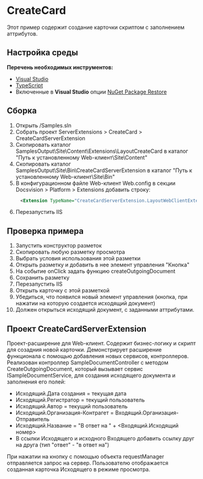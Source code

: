 # CreateCard

Этот пример содержит создание карточки скриптом с заполнением аттрибутов.

## Настройка среды

**Перечень необходимых инструментов:** 
* [Visual Studio](https://www.visualstudio.com)
* [TypeScript](https://www.typescriptlang.org)
* Включенные в **Visual Studio** опции  [NuGet Package Restore](https://docs.microsoft.com/en-us/nuget/consume-packages/package-restore#enabling-and-disabling-package-restore)

## Сборка

1. Открыть /Samples.sln
2. Собрать проект ServerExtensions > CreateCard > CreateCardServerExtension
3. Скопировать каталог SamplesOutput\Site\Content\Extensions\LayoutCreateCard в каталог "Путь к установленному Web-клиент\Site\Content"
4. Скопировать каталог SamplesOutput\Site\Bin\CreateCardServerExtension в каталог "Путь к установленному Web-клиент\Site\Bin"
5. В конфигурационном файле Web-клиент Web.config в секции Docsvision > Platform > Extensions добавить строку:
```xml
	 <Extension TypeName="CreateCardServerExtension.LayoutWebClientExtension, CreateCardServerExtension" Target="WebClient"/>
```
6. Перезапустить IIS

## Проверка примера

1. Запустить конструктор разметок
2. Скопировать любую разметку просмотра
3. Выбрать условия использования этой разметки
4. Открыть разметку и добавить в нее элемент управления "Кнопка"
5. На событие onClick задать функцию createOutgoingDocument 
6. Сохранить разметку
7. Перезапустить IIS
8. Открыть карточку с этой разметкой
9. Убедиться, что появился новый элемент управления (кнопка, при нажатии на которую создается исходящий документ)
10. Должен открыться исходящий документ, с заданными аттрибутами.

## Проект CreateCardServerExtension

Проект-расширение для Web-клиент. Содержит бизнес-логику и скрипт для созадния новой карточки. 
Демонстрирует расширение функционала с помощью добавления новых сервисов, контроллеров.
Реализован контроллер SampleDocumentController с методом CreateOutgoingDocument, который вызывает сервис ISampleDocumentService,
 для создания исходящего документа и заполнения его полей:  
- Исходящий.Дата создания = текущая дата
- Исходящий.Регистратор = текущий пользователь
- Исходящий.Автор = текущий пользователь
- Исходящий.Организация-Контрагет = Входящий.Организация-Отправитель
- Исходящий.Название = "В ответ на " + <Входящий.Исходящий номер>
- В ссылки Исходящего и исходного Входящего добавить ссылку друг на друга (тип "ответ" - "в ответ на")

При нажатии на кнопку с помощью объекта requestManager отправляется запрос на сервер. Пользователю отображается созданная карточка Исходящего в режиме просмотра.

